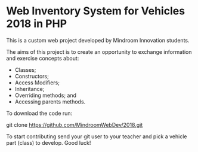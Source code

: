 # Web Inventory System for Vehicles 2018 in PHP

This is a custom web project developed by Mindroom Innovation students. 

The aims of this project is to create an opportunity to exchange information and exercise concepts about:

- Classes;
- Constructors;
- Access Modifiers;
- Inheritance;
- Overriding methods; and
- Accessing parents methods.

To download the code run:

git clone  https://github.com/MindroomWebDev/2018.git

To start contributing send your git user to your teacher and pick a vehicle part (class) to develop.
Good luck!

